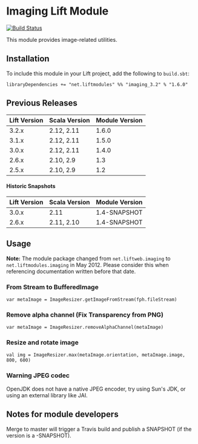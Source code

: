 # Imaging Lift Module

[![Build Status](https://travis-ci.org/liftmodules/imaging.svg?branch=master)](https://travis-ci.org/liftmodules/imaging)

This module provides image-related utilities.

## Installation

To include this module in your Lift project, add the following to `build.sbt`:

    libraryDependencies += "net.liftmodules" %% "imaging_3.2" % "1.6.0"

## Previous Releases


| Lift Version | Scala Version | Module Version |
|--------------|---------------|----------------|
| 3.2.x        | 2.12, 2.11    | 1.6.0          |
| 3.1.x        | 2.12, 2.11    | 1.5.0          |
| 3.0.x        | 2.12, 2.11    | 1.4.0          |
| 2.6.x        | 2.10, 2.9     | 1.3            |
| 2.5.x        | 2.10, 2.9     | 1.2            |

#### Historic Snapshots

| Lift Version | Scala Version | Module Version |
|--------------|---------------|----------------|
| 3.0.x        | 2.11          | 1.4-SNAPSHOT   |
| 2.6.x        | 2.11, 2.10    | 1.4-SNAPSHOT   |

## Usage

**Note:** The module package changed from `net.liftweb.imaging` to `net.liftmodules.imaging` in May 2012.  Please consider this when referencing documentation written before that date.

### From Stream to BufferedImage

	var metaImage = ImageResizer.getImageFromStream(fph.fileStream)

### Remove alpha channel (Fix Transparency from PNG)

	var metaImage = ImageResizer.removeAlphaChannel(metaImage)

### Resize and rotate image

	val img = ImageResizer.max(metaImage.orientation, metaImage.image, 800, 600)

### Warning JPEG codec

OpenJDK does not have a native JPEG encoder, try using Sun's JDK, or using an external library like JAI.

## Notes for module developers

Merge to master will trigger a Travis build and publish a SNAPSHOT (if the version is a -SNAPSHOT).
